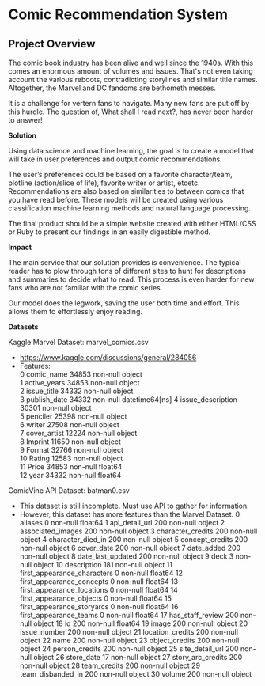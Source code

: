# Comic Recommendation System #

## Project Overview ##
The comic book industry has been alive and well since the 1940s. With this comes an enormous amount of volumes and issues. That's not even taking account the various reboots, contradicting storylines and similar title names. Altogether, the Marvel and DC fandoms are bethometh messes. 

It is a challenge for vertern fans to navigate. Many new fans are put off by this hurdle. The question of, What shall I read next?, has never been harder to answer!

**Solution**

Using data science and machine learning, the goal is to create a model that will take in user preferences and output comic recommendations. 

The user’s preferences could be based on a favorite character/team, plotline (action/slice of life), favorite writer or artist, etcetc. Recommendations are also based on similarities to between comics that you have read before. These models will be created using various classification machine learning methods and natural language processing. 

The final product should be a simple website created with either HTML/CSS or Ruby to present our findings in an easily digestible method. 

**Impact**

The main service that our solution provides is convenience. The typical reader has to plow through tons of different sites to hunt for descriptions and summaries to decide what to read. This process is even harder for new fans who are not familiar with the comic series. 

Our model does the legwork, saving the user both time and effort. This allows them to effortlessly enjoy reading. 

**Datasets**

Kaggle Marvel Dataset: marvel_comics.csv
- https://www.kaggle.com/discussions/general/284056
- Features:     
 0   comic_name         34853 non-null  object        
 1   active_years       34853 non-null  object        
 2   issue_title        34332 non-null  object        
 3   publish_date       34332 non-null  datetime64[ns]
 4   issue_description  30301 non-null  object        
 5   penciler           25398 non-null  object        
 6   writer             27508 non-null  object        
 7   cover_artist       12224 non-null  object        
 8   Imprint            11650 non-null  object        
 9   Format             32766 non-null  object        
 10  Rating             12583 non-null  object        
 11  Price              34853 non-null  float64       
 12  year               34332 non-null  float64       

ComicVine API Dataset: batman0.csv
- This dataset is still incomplete. Must use API to gather for information. 
- However, this dataset has more features than the Marvel Dataset. 
 0   aliases                      0 non-null      float64
 1   api_detail_url               200 non-null    object 
 2   associated_images            200 non-null    object 
 3   character_credits            200 non-null    object 
 4   character_died_in            200 non-null    object 
 5   concept_credits              200 non-null    object 
 6   cover_date                   200 non-null    object 
 7   date_added                   200 non-null    object 
 8   date_last_updated            200 non-null    object 
 9   deck                         3 non-null      object 
 10  description                  181 non-null    object 
 11  first_appearance_characters  0 non-null      float64
 12  first_appearance_concepts    0 non-null      float64
 13  first_appearance_locations   0 non-null      float64
 14  first_appearance_objects     0 non-null      float64
 15  first_appearance_storyarcs   0 non-null      float64
 16  first_appearance_teams       0 non-null      float64
 17  has_staff_review             200 non-null    object 
 18  id                           200 non-null    float64
 19  image                        200 non-null    object 
 20  issue_number                 200 non-null    object 
 21  location_credits             200 non-null    object 
 22  name                         200 non-null    object 
 23  object_credits               200 non-null    object 
 24  person_credits               200 non-null    object 
 25  site_detail_url              200 non-null    object 
 26  store_date                   17 non-null     object 
 27  story_arc_credits            200 non-null    object 
 28  team_credits                 200 non-null    object 
 29  team_disbanded_in            200 non-null    object 
 30  volume                       200 non-null    object 
